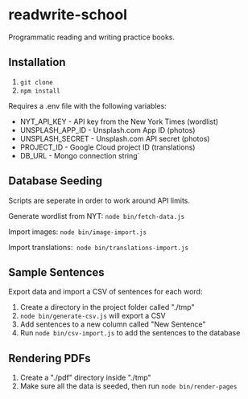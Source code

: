 # readwrite-school

Programmatic reading and writing practice books.

## Installation

1. `git clone`
2. `npm install`

Requires a .env file with the following variables:

- NYT_API_KEY - API key from the New York Times (wordlist)
- UNSPLASH_APP_ID - Unsplash.com App ID (photos)
- UNSPLASH_SECRET - Unsplash.com API secret (photos)
- PROJECT_ID - Google Cloud project ID (translations)
- DB_URL - Mongo connection string`

## Database Seeding

Scripts are seperate in order to work around API limits.

Generate wordlist from NYT: `node bin/fetch-data.js`

Import images: `node bin/image-import.js`

Import translations:  `node bin/translations-import.js`

## Sample Sentences

Export data and import a CSV of sentences for each word:

1. Create a directory in the project folder called "./tmp"
2. `node bin/generate-csv.js` will export a CSV
3. Add sentences to a new column called "New Sentence"
4. Run `node bin/csv-import.js` to add the sentences to the database

## Rendering PDFs

1. Create a "./pdf" directory inside "./tmp"
2. Make sure all the data is seeded, then run `node bin/render-pages`